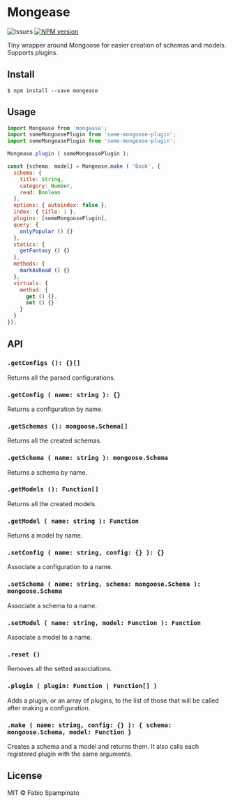 # Mongease

![Issues](https://img.shields.io/github/issues/fabiospampinato/mongease.svg)
[![NPM version](https://img.shields.io/npm/v/mongease.svg)](https://www.npmjs.com/package/mongease)

Tiny wrapper around Mongoose for easier creation of schemas and models. Supports plugins.

## Install

```shell
$ npm install --save mongease
```

## Usage

```js
import Mongease from 'mongease';
import someMongoosePlugin from 'some-mongoose-plugin';
import someMongeasePlugin from 'some-mongease-plugin';

Mongease.plugin ( someMongeasePlugin );

const {schema, model} = Mongease.make ( 'Book', {
  schema: {
    title: String,
    category: Number,
    read: Boolean
  },
  options: { autoindex: false },
  index: { title: 1 },
  plugins: [someMongoosePlugin],
  query: {
    onlyPopular () {}
  },
  statics: {
    getFantasy () {}
  },
  methods: {
    markAsRead () {}
  },
  virtuals: {
    method: {
      get () {},
      set () {}
    }
  }
});
```

## API

### `.getConfigs (): {}[]`

Returns all the parsed configurations.

### `.getConfig ( name: string ): {}`

Returns a configuration by name.

### `.getSchemas (): mongoose.Schema[]`

Returns all the created schemas.

### `.getSchema ( name: string ): mongoose.Schema`

Returns a schema by name.

### `.getModels (): Function[]`

Returns all the created models.

### `.getModel ( name: string ): Function`

Returns a model by name.

### `.setConfig ( name: string, config: {} ): {}`

Associate a configuration to a name.

### `.setSchema ( name: string, schema: mongoose.Schema ): mongoose.Schema`

Associate a schema to a name.

### `.setModel ( name: string, model: Function ): Function`

Associate a model to a name.

### `.reset ()`

Removes all the setted associations.

### `.plugin ( plugin: Function | Function[] )`

Adds a plugin, or an array of plugins, to the list of those that will be called after making a configuration.

### `.make ( name: string, config: {} ): { schema: mongoose.Schema, model: Function }`

Creates a schema and a model and returns them. It also calls each registered plugin with the same arguments.

## License

MIT © Fabio Spampinato
